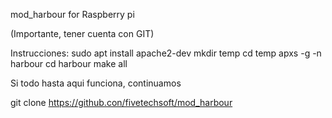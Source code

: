mod_harbour for Raspberry pi

(Importante, tener cuenta con GIT)

Instrucciones:
sudo apt install apache2-dev
mkdir temp
cd temp
apxs -g -n harbour
cd harbour
make all

Si todo hasta aqui funciona, continuamos

git clone https://github.con/fivetechsoft/mod_harbour
  
